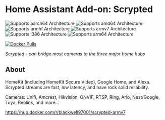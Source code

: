 # Home Assistant Add-on: Scrypted

![Supports aarch64 Architecture][aarch64-shield]
![Supports amd64 Architecture][amd64-shield]
![Supports armhf Architecture][armhf-shield]
![Supports armv7 Architecture][armv7-shield]
![Supports i386 Architecture][i386-shield]
![Supports arm64 Architecture][arm64-shield]

[![Docker Pulls](https://img.shields.io/docker/pulls/blackwell97001/scrypted-armv7.svg?style=flat-square&logo=docker)](https://cloud.docker.com/u/dwelch2101/repository/docker/blackwell97001/scrypted-armv7)

_Scrypted - can bridge most cameras to the three major home hubs_

## About

HomeKit (including HomeKit Secure Video), Google Home, and Alexa. Scrypted streams are fast, low latency, and have rock solid reliability.

Cameras: Unifi, Amcrest, Hikvision, ONVIF, RTSP, Ring, Arlo, Nest/Google, Tuya, Reolink, and more...

https://hub.docker.com/r/blackwell97001/scrypted-armv7

[aarch64-shield]: https://img.shields.io/badge/aarch64-yes-green.svg
[amd64-shield]: https://img.shields.io/badge/amd64-yes-green.svg
[armhf-shield]: https://img.shields.io/badge/armhf-no-red.svg
[armv7-shield]: https://img.shields.io/badge/armv7-yes-green.svg
[i386-shield]: https://img.shields.io/badge/i386-no-red.svg
[arm64-shield]: https://img.shields.io/badge/arm64-yes-green.svg
